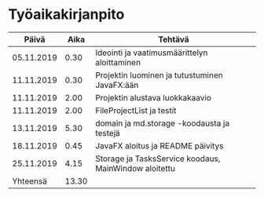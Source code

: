 # Työaikakirjanpito

Päivä | Aika | Tehtävä
------|------|-----------
05.11.2019 | 0.30 | Ideointi ja vaatimusmäärittelyn aloittaminen
11.11.2019 | 0.30 | Projektin luominen ja tutustuminen JavaFX:ään
11.11.2019 | 2.00 | Projektin alustava luokkakaavio
11.11.2019 | 2.00 | FileProjectList ja testit
13.11.2019 | 5.30 | domain ja md.storage -koodausta ja testejä
18.11.2019 | 0.45 | JavaFX aloitus ja README päivitys
25.11.2019 | 4.15 | Storage ja TasksService koodaus, MainWindow aloitettu 
Yhteensä | 13.30 | 
